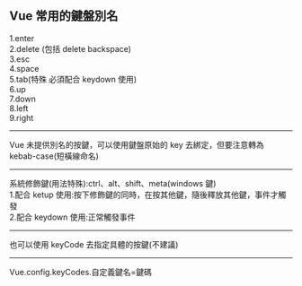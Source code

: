 ## Vue 常用的鍵盤別名

1.enter  
2.delete (包括 delete backspace)  
3.esc  
4.space  
5.tab(特殊 必須配合 keydown 使用)  
6.up  
7.down  
8.left  
9.right

---

Vue 未提供別名的按鍵，可以使用鍵盤原始的 key 去綁定，但要注意轉為 kebab-case(短橫線命名)

---

系統修飾鍵(用法特殊):ctrl、alt、shift、meta(windows 鍵)  
1.配合 ketup 使用:按下修飾鍵的同時，在按其他鍵，隨後釋放其他鍵，事件才觸發  
2.配合 keydown 使用:正常觸發事件

---

也可以使用 keyCode 去指定具體的按鍵(不建議)

---

Vue.config.keyCodes.自定義鍵名=鍵碼
